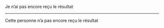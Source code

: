 <!---->Je n’ai pas encore reçu le résultat

---

<!---->Cette personne n’a pas encore reçu le résultat
